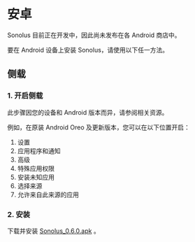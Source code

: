 # 安卓

Sonolus 目前正在开发中，因此尚未发布在各 Android 商店中。

要在 Android 设备上安装 Sonolus，请使用以下任一方法。

## 侧载

### 1. 开启侧载

此步骤因您的设备和 Android 版本而异，请参阅相关资源。

例如，在原装 Android Oreo 及更新版本，您可以在以下位置开启：

1. 设置
2. 应用程序和通知
3. 高级
4. 特殊应用权限
5. 安装未知应用
6. 选择来源
7. 允许来自此来源的应用

### 2. 安装

下载并安装 [Sonolus_0.6.0.apk](https://sonolus.com/download/Sonolus_0.6.0.apk) 。
